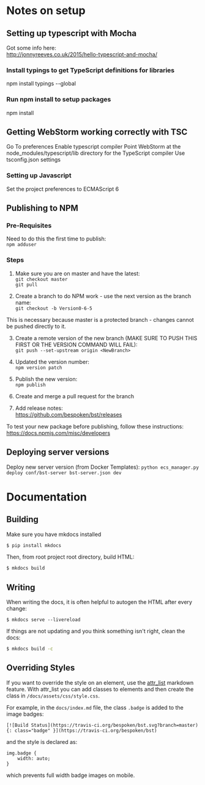 # Notes on setup

## Setting up typescript with Mocha
Got some info here:  
http://jonnyreeves.co.uk/2015/hello-typescript-and-mocha/

### Install typings to get TypeScript definitions for libraries
npm install typings --global

### Run npm install to setup packages
npm install

## Getting WebStorm working correctly with TSC
Go To preferences
Enable typescript compiler
Point WebStorm at the node_modules/typescript/lib directory for the TypeScript compiler
Use tsconfig.json settings

### Setting up Javascript
Set the project preferences to ECMAScript 6

## Publishing to NPM
### Pre-Requisites
Need to do this the first time to publish:  
`npm adduser`

### Steps
1) Make sure you are on master and have the latest:  
`git checkout master`  
`git pull`  

2) Create a branch to do NPM work - use the next version as the branch name:  
`git checkout -b Version0-6-5`

This is necessary because master is a protected branch - changes cannot be pushed directly to it.

3) Create a remote version of the new branch (MAKE SURE TO PUSH THIS FIRST OR THE VERSION COMMAND WILL FAIL):  
`git push --set-upstream origin <NewBranch>`

4) Updated the version number:  
`npm version patch`

5) Publish the new version:  
`npm publish`

6) Create and merge a pull request for the branch

7) Add release notes:  
https://github.com/bespoken/bst/releases

To test your new package before publishing, follow these instructions:  
https://docs.npmjs.com/misc/developers

## Deploying server versions
Deploy new server version (from Docker Templates):
`python ecs_manager.py deploy conf/bst-server bst-server.json dev`


# Documentation

## Building

Make sure you have mkdocs installed

```bash
$ pip install mkdocs
```

Then, from root project root directory, build HTML:

```bash
$ mkdocs build
```

## Writing

When writing the docs, it is often helpful to autogen the HTML after every change:

```
$ mkdocs serve --livereload
```

If things are not updating and you think something isn't right, clean the docs:
```bash
$ mkdocs build -c
```

## Overriding Styles

If you want to override the style on an element, use the [attr_list](https://pythonhosted.org/Markdown/extensions/attr_list.html) markdown feature.  With attr_list you can add classes to elements and then create the class in `/docs/assets/css/style.css`.

For example, in the `docs/index.md` file, the class `.badge` is added to the image badges:

```
[![Build Status](https://travis-ci.org/bespoken/bst.svg?branch=master){: class="badge" }](https://travis-ci.org/bespoken/bst)
```

and the style is declared as:

```
img.badge {
    width: auto;
}
```

which prevents full width badge images on mobile.
